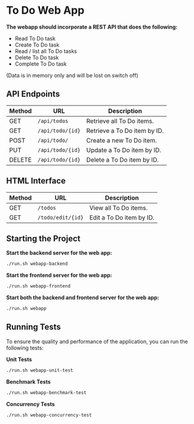 # To Do Web App

**The webapp should incorporate a REST API that does the following:**
- Read To Do task
- Create To Do task
- Read / list all To Do tasks
- Delete To Do task 
- Complete To Do task

(Data is in memory only and will be lost on switch off)

## API Endpoints

| **Method** | **URL**             | **Description**                   |
|------------|---------------------|-----------------------------------|
| GET        | `/api/todos`        | Retrieve all To Do items.          |
| GET        | `/api/todo/{id}`    | Retrieve a To Do item by ID.       |
| POST       | `/api/todo/`        | Create a new To Do item.           |
| PUT        | `/api/todo/{id}`    | Update a To Do item by ID.         |
| DELETE     | `/api/todo/{id}`    | Delete a To Do item by ID.         |

## HTML Interface

| **Method** | **URL**             | **Description**                   |
|------------|---------------------|-----------------------------------|
| GET        | `/todos`            | View all To Do items.              |
| GET        | `/todo/edit/{id}`   | Edit a To Do item by ID.           |


## Starting the Project

**Start the backend server for the web app:**
```sh
./run.sh webapp-backend
```

**Start the frontend server for the web app:**
```sh
./run.sh webapp-frontend
```

**Start both the backend and frontend server for the web app:**
```sh
./run.sh webapp
```

## Running Tests

To ensure the quality and performance of the application, you can run the following tests:

**Unit Tests**
```sh
./run.sh webapp-unit-test
```

**Benchmark Tests**
```sh
./run.sh webapp-benchmark-test
```

**Concurrency Tests**
```sh
./run.sh webapp-concurrency-test
```